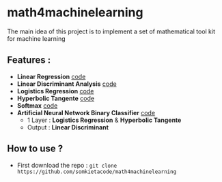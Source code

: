 # math4machinelearning
The main idea of this project is to implement a set of mathematical tool kit for machine learning



## Features :



  - __Linear Regression__  [code](https://github.com/somkietacode/math4machinelearning/blob/main/linearregression/linearregression.py)
  - __Linear Discriminant Analysis__ [code](https://github.com/somkietacode/math4machinelearning/blob/main/lineardiscriminantanalysis/lineardiscriminantanalysis.py)
  - __Logistics Regression__  [code](https://github.com/somkietacode/math4machinelearning/blob/main/logisticregression/logisticregession.py)
  - __Hyperbolic Tangente__ [code](https://github.com/somkietacode/math4machinelearning/blob/main/tanhregression/tanhregression.py)
  - __Softmax__ [code](https://github.com/somkietacode/math4machinelearning/blob/main/softmaxregression/softmaxregession.py)
  - __Artificial Neural Network Binary Classifier__ [code](https://github.com/somkietacode/math4machinelearning/blob/main/artificialneuralnetwork/artificialneuralnetwork_classifier.py)
    + 1 Layer : __Logistics Regression__ & __Hyperbolic Tangente__ 
    + Output : __Linear Discriminant__


## How to use ?

- First download the repo :
``git clone https://github.com/somkietacode/math4machinelearning``

